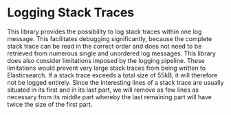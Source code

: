 # Logging Stack Traces

This library provides the possibility to log stack traces within one log
message. This facilitates debugging significantly, because the complete stack
trace can be read in the correct order and does not need to be retrieved from
numerous single and unordered log messages. This library does also consider
limitations imposed by the logging pipeline. These limitations would prevent
very large stack traces from being written to Elasticsearch. If a stack trace
exceeds a total size of 55kB, it will therefore not be logged entirely. Since
the interesting lines of a stack trace are usually situated in its first and in
its last part, we will remove as few lines as necessary from its middle part
whereby the last remaining part will have twice the size of the first part.
